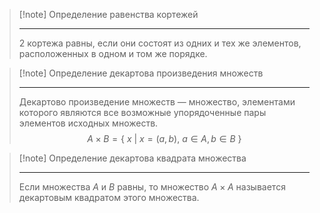 > [!note] Определение равенства кортежей  
> 
> ---
> 2 кортежа равны, если они состоят из одних и тех же элементов, расположенных в одном и том же порядке.

>[!note] Определение декартова произведения множеств  
>
> ---
> Декартово произведение множеств — множество, элементами которого являются все возможные упорядоченные пары элементов исходных множеств. $$A \times B = \{ \ x \ | \ x = (a,b),\ a \in A, b \in B \ \}$$

> [!note] Определение декартова квадрата множества  
> 
> ---
> Если множества $A$ и $B$ равны, то множество $A \times A$ называется декартовым квадратом этого множества.